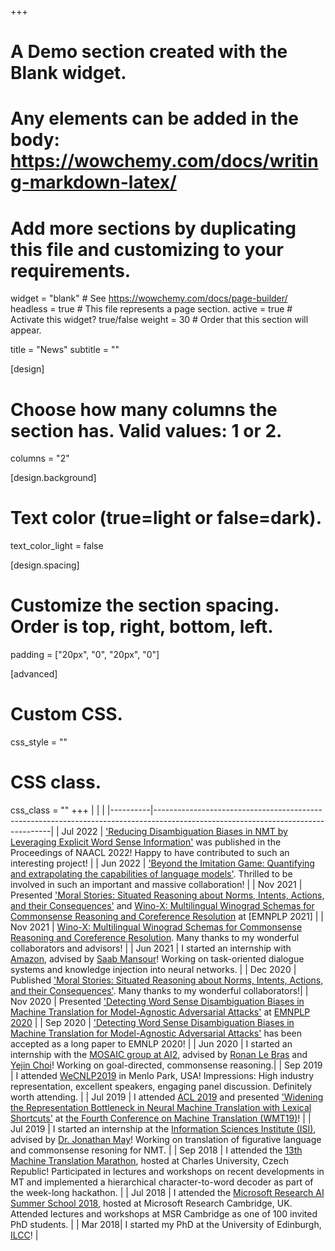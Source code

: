 +++
# A Demo section created with the Blank widget.
# Any elements can be added in the body: https://wowchemy.com/docs/writing-markdown-latex/
# Add more sections by duplicating this file and customizing to your requirements.

widget = "blank"  # See https://wowchemy.com/docs/page-builder/
headless = true  # This file represents a page section.
active = true  # Activate this widget? true/false
weight = 30  # Order that this section will appear.

title = "News"
subtitle = ""

[design]
  # Choose how many columns the section has. Valid values: 1 or 2.
  columns = "2"

[design.background]
  # Text color (true=light or false=dark).
  text_color_light = false

[design.spacing]
  # Customize the section spacing. Order is top, right, bottom, left.
  padding = ["20px", "0", "20px", "0"]

[advanced]
 # Custom CSS. 
 css_style = ""
 
 # CSS class.
 css_class = ""
+++
|          |                                                                                                                                  |
|----------|----------------------------------------------------------------------------------------------------------------------------------|
| Jul 2022 | ['Reducing Disambiguation Biases in NMT by Leveraging Explicit Word Sense Information'](https://aclanthology.org/2022.naacl-main.355.pdf) was published in the Proceedings of NAACL 2022! Happy to have contributed to such an interesting project! |
| Jun 2022 | ['Beyond the Imitation Game: Quantifying and extrapolating the capabilities of language models'](https://arxiv.org/pdf/2206.04615.pdf). Thrilled to be involved in such an important and massive collaboration! |
| Nov 2021 | Presented ['Moral Stories: Situated Reasoning about Norms, Intents, Actions, and their Consequences'](https://aclanthology.org/2021.emnlp-main.54.pdf) and [Wino-X: Multilingual Winograd Schemas for Commonsense Reasoning and Coreference Resolution](https://aclanthology.org/2021.emnlp-main.670.pdf) at [EMNPLP 2021] |
| Nov 2021 | [Wino-X: Multilingual Winograd Schemas for Commonsense Reasoning and Coreference Resolution](https://aclanthology.org/2021.emnlp-main.670.pdf). Many thanks to my wonderful collaborators and advisors! |
| Jun 2021 | I started an internship with [Amazon](https://www.amazon.science/), advised by [Saab Mansour](https://www.amazon.science/author/saab-mansour)! Working on task-oriented dialogue systems and knowledge injection into neural networks. |
| Dec 2020 | Published ['Moral Stories: Situated Reasoning about Norms, Intents, Actions, and their Consequences'](https://arxiv.org/pdf/2012.15738.pdf). Many thanks to my wonderful collaborators!|
| Nov 2020 | Presented ['Detecting Word Sense Disambiguation Biases in Machine Translation for Model-Agnostic Adversarial Attacks'](https://www.aclweb.org/anthology/2020.emnlp-main.616.pdf) at [EMNPLP 2020](https://slideslive.com/38939052) |
| Sep 2020 | ['Detecting Word Sense Disambiguation Biases in Machine Translation for Model-Agnostic Adversarial Attacks'](https://arxiv.org/abs/2011.01846) has been accepted as a long paper to EMNLP 2020! |
| Jun 2020 | I started an internship with the [MOSAIC group at AI2](https://mosaic.allenai.org/), advised by [Ronan Le Bras](https://rlebras.github.io/index.html) and [Yejin Choi](https://homes.cs.washington.edu/~yejin/)! Working on goal-directed, commonsense reasoning.| 
| Sep 2019 | I attended [WeCNLP2019](https://www.wecnlp.ai/wecnlp-2019) in Menlo Park, USA! Impressions: High industry representation, excellent speakers, engaging panel discussion. Definitely worth attending. |
| Jul 2019 | I attended [ACL 2019](https://acl2019.org/EN/index.xhtml.html) and presented ['Widening the Representation Bottleneck in Neural Machine Translation with Lexical Shortcuts'](https://www.aclweb.org/anthology/W19-5211.pdf) at [the Fourth Conference on Machine Translation (WMT19)](http://www.statmt.org/wmt19/)! |
| Jul 2019 | I started an internship at the [Information Sciences Institute (ISI)](https://www.isi.edu), advised by [Dr. Jonathan May](https://www.isi.edu/~jonmay/)! Working on translation of figurative language and commonsense resoning for NMT. |
| Sep 2018 | I attended the [13th Machine Translation Marathon](https://ufal.mff.cuni.cz/mtm18/), hosted at Charles University, Czech Republic! Participated in lectures and workshops on recent developments in MT and implemented a hierarchical character-to-word decoder as part of the week-long hackathon. |
| Jul 2018 | I attended the [Microsoft Research AI Summer School 2018](https://www.microsoft.com/en-us/research/event/ai-summer-school-2018/), hosted at Microsoft Research Cambridge, UK. Attended lectures and workshops at MSR Cambridge as one of 100 invited PhD students. | 
| Mar 2018| I started my PhD at the University of Edinburgh, [ILCC](http://web.inf.ed.ac.uk/ilcc)! | 

